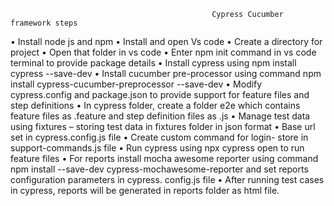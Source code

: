                                                  Cypress Cucumber framework steps

•	Install node js and npm
•	Install and open Vs code
•	Create a directory for project
•	Open that folder in vs code
•	Enter npm init command in vs code terminal to provide package details
•	Install cypress using npm install cypress --save-dev
•	Install cucumber pre-processor using command npm install cypress-cucumber-preprocessor --save-dev
•	Modify cypress.config and package.json to provide support for feature files and step definitions
•	In cypress folder, create a folder e2e which contains feature files as .feature and step definition files as .js
•	Manage test data using fixtures – storing test data in fixtures folder in json format
•	Base url set in cypress.config.js file
•	Create custom command for login- store in support-commands.js file
•	Run cypress using npx cypress open  to run feature files 
•	For reports install mocha awesome reporter using command npm install --save-dev cypress-mochawesome-reporter  and set reports configuration parameters in  cypress. config.js file
•	After running test cases in cypress, reports will be generated in reports folder as html file.
